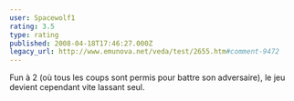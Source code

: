 ```yaml
---
user: Spacewolf1
rating: 3.5
type: rating
published: 2008-04-18T17:46:27.000Z
legacy_url: http://www.emunova.net/veda/test/2655.htm#comment-9472
---
```

Fun à 2 (où tous les coups sont permis pour battre son adversaire), le jeu devient cependant vite lassant seul.
